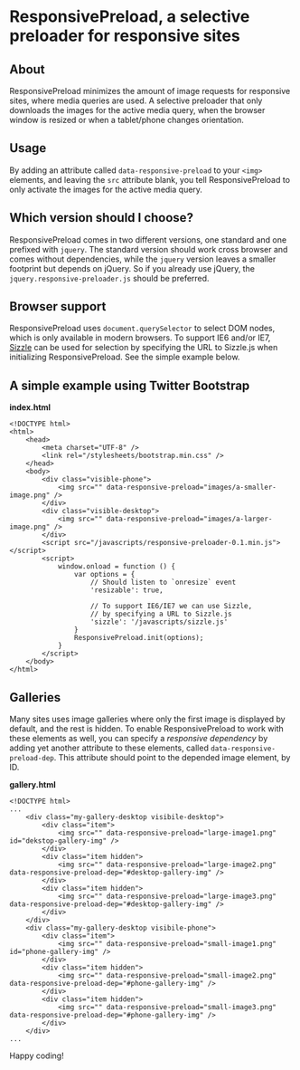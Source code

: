 # ResponsivePreload, a selective preloader for responsive sites

## About
ResponsivePreload minimizes the amount of image requests for responsive sites, where media queries are used. A selective preloader that only downloads the images for the active media query, when the browser window is resized or when a tablet/phone changes orientation.

## Usage
By adding an attribute called `data-responsive-preload` to your `<img>` elements, and leaving the `src` attribute blank, you tell ResponsivePreload to only activate the images for the active media query.

## Which version should I choose?
ResponsivePreload comes in two different versions, one standard and one prefixed with `jquery`. The standard version should work cross browser and comes without dependencies, while the `jquery` version leaves a smaller footprint but depends on jQuery. So if you already use jQuery, the `jquery.responsive-preloader.js` should be preferred.

## Browser support
ResponsivePreload uses `document.querySelector` to select DOM nodes, which is only available in modern browsers. To support IE6 and/or IE7, [Sizzle](http://sizzlejs.com/) can be used for selection by specifying the URL to Sizzle.js when initializing ResponsivePreload. See the simple example below.

## A simple example using Twitter Bootstrap
**index.html**

    <!DOCTYPE html>
    <html>
    	<head>
    	    <meta charset="UTF-8" />
            <link rel="/stylesheets/bootstrap.min.css" />
    	</head>
        <body>
            <div class="visible-phone">
                <img src="" data-responsive-preload="images/a-smaller-image.png" />
            </div>
            <div class="visible-desktop">
                <img src="" data-responsive-preload="images/a-larger-image.png" />
            </div>
            <script src="/javascripts/responsive-preloader-0.1.min.js"></script>
            <script>
                window.onload = function () {
                    var options = {
                        // Should listen to `onresize` event
                        'resizable': true,

                        // To support IE6/IE7 we can use Sizzle,
                        // by specifying a URL to Sizzle.js
                        'sizzle': '/javascripts/sizzle.js'
                    }
                    ResponsivePreload.init(options);
                }
            </script>
        </body>
    </html>

## Galleries
Many sites uses image galleries where only the first image is displayed by default, and the rest is hidden. To enable ResponsivePreload to work with these elements as well, you can specify a *responsive dependency* by adding yet another attribute to these elements, called `data-responsive-preload-dep`. This attribute should point to the depended image element, by ID.

**gallery.html**

    <!DOCTYPE html>
    ...
        <div class="my-gallery-desktop visibile-desktop">
            <div class="item">
                <img src="" data-responsive-preload="large-image1.png" id="dekstop-gallery-img" />
            </div>
            <div class="item hidden">
                <img src="" data-responsive-preload="large-image2.png" data-responsive-preload-dep="#desktop-gallery-img" />
            </div>
            <div class="item hidden">
                <img src="" data-responsive-preload="large-image3.png" data-responsive-preload-dep="#desktop-gallery-img" />
            </div>
        </div>
        <div class="my-gallery-desktop visibile-phone">
            <div class="item">
                <img src="" data-responsive-preload="small-image1.png" id="phone-gallery-img" />
            </div>
            <div class="item hidden">
                <img src="" data-responsive-preload="small-image2.png" data-responsive-preload-dep="#phone-gallery-img" />
            </div>
            <div class="item hidden">
                <img src="" data-responsive-preload="small-image3.png" data-responsive-preload-dep="#phone-gallery-img" />
            </div>
        </div>
    ...

Happy coding!
